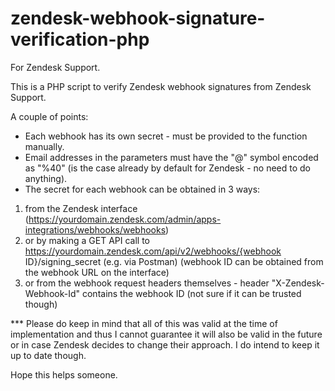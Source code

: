 # zendesk-webhook-signature-verification-php

For Zendesk Support.

This is a PHP script to verify Zendesk webhook signatures from Zendesk Support.


A couple of points:
- Each webhook has its own secret - must be provided to the function manually.
- Email addresses in the parameters must have the "@" symbol encoded as "%40" (is the case already by default for Zendesk - no need to do anything).
- The secret for each webhook can be obtained in 3 ways:
1) from the Zendesk interface (https://yourdomain.zendesk.com/admin/apps-integrations/webhooks/webhooks)
2) or by making a GET API call to https://yourdomain.zendesk.com/api/v2/webhooks/{webhook ID}/signing_secret (e.g. via Postman) (webhook ID can be obtained from the webhook URL on the interface)
3) or from the webhook request headers themselves - header "X-Zendesk-Webhook-Id" contains the webhook ID (not sure if it can be trusted though)


*** Please do keep in mind that all of this was valid at the time of implementation and thus I cannot guarantee it will also be valid in the future or in case Zendesk decides to change their approach. I do intend to keep it up to date though.


Hope this helps someone.
